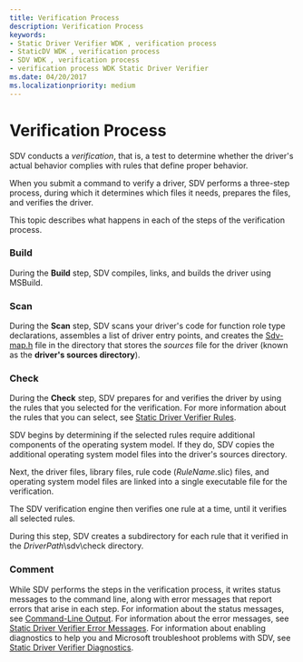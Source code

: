 ```yaml
---
title: Verification Process
description: Verification Process
keywords:
- Static Driver Verifier WDK , verification process
- StaticDV WDK , verification process
- SDV WDK , verification process
- verification process WDK Static Driver Verifier
ms.date: 04/20/2017
ms.localizationpriority: medium
---
```


# Verification Process


SDV conducts a *verification*, that is, a test to determine whether the driver's actual behavior complies with rules that define proper behavior.

When you submit a command to verify a driver, SDV performs a three-step process, during which it determines which files it needs, prepares the files, and verifies the driver.

This topic describes what happens in each of the steps of the verification process.

### <span id="build"></span><span id="BUILD"></span>Build

During the **Build** step, SDV compiles, links, and builds the driver using MSBuild.

### <span id="scan"></span><span id="SCAN"></span>Scan

During the **Scan** step, SDV scans your driver's code for function role type declarations, assembles a list of driver entry points, and creates the [Sdv-map.h](sdv-map-h.md) file in the directory that stores the *sources* file for the driver (known as the **driver's sources directory**).

### <span id="check"></span><span id="CHECK"></span>Check

During the **Check** step, SDV prepares for and verifies the driver by using the rules that you selected for the verification. For more information about the rules that you can select, see [Static Driver Verifier Rules](/windows-hardware/drivers/devtest/static-driver-verifier-rules).

SDV begins by determining if the selected rules require additional components of the operating system model. If they do, SDV copies the additional operating system model files into the driver's sources directory.

Next, the driver files, library files, rule code (*RuleName*.slic) files, and operating system model files are linked into a single executable file for the verification.

The SDV verification engine then verifies one rule at a time, until it verifies all selected rules.

During this step, SDV creates a subdirectory for each rule that it verified in the *DriverPath*\\sdv\\check directory.

### <span id="comment"></span><span id="COMMENT"></span>Comment

While SDV performs the steps in the verification process, it writes status messages to the command line, along with error messages that report errors that arise in each step. For information about the status messages, see [Command-Line Output](command-line-output.md). For information about the error messages, see [Static Driver Verifier Error Messages](static-driver-verifier-error-messages.md). For information about enabling diagnostics to help you and Microsoft troubleshoot problems with SDV, see [Static Driver Verifier Diagnostics](static-driver-verifier-diagnostics.md).

 

